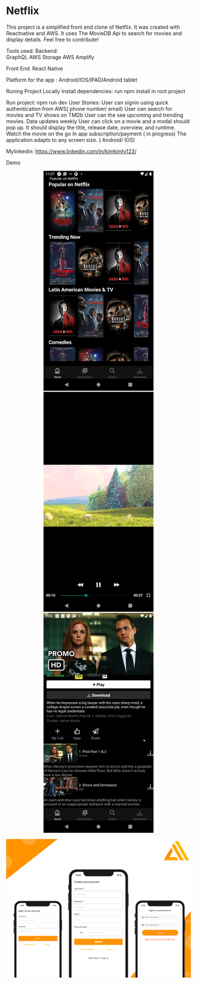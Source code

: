 # Netflix
This project is a simplified front end clone of Netflix. It was created with Reactnative and AWS. It uses The MovieDB Api to search for movies and display details. Feel free to contribute!

Tools used:
Backend:  
GraphQL
AWS Storage
AWS Amplify

Front End:
React Native

Platform for the app : 
Android/IOS/IPAD/Android tablet

Runing Project Locally
Install dependencies: run npm install in root project

Run project: npm run dev
User Stories:
User can signin using quick authentication from AWS( phone number/ email)
User can search for movies and TV shows on TMDb
User can the see upcoming and trending movies. Data updates weekly
User can click on a movie and a modal should pop up. It should display the title, release date, overview, and runtime.
Watch the movie on the go 
In app subscription/payment ( in progress) 
The application adapts to any screen size. ( Android/ IOS)

Mylinkedin: https://www.linkedin.com/in/kimkimly123/

Demo
<p align="center">
<img src="https://github.com/selenalee123/Netflix/blob/main/assets/demo/Screenshot_1617116829.png?raw=true" width="300" height="600"/>
<img src="https://github.com/selenalee123/Netflix/blob/main/assets/demo/Screenshot_1617107541.png?raw=true" width="300" height="600"/>
<img src="https://github.com/selenalee123/Netflix/blob/main/assets/demo/Screenshot_1617023197.png?raw=true" width="300" height="600"/>
</p>
<img src="https://github.com/selenalee123/Netflix/blob/main/assets/demo/authentication.png?raw=true">






